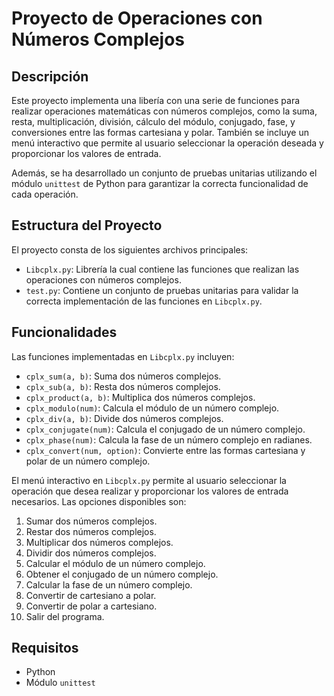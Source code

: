 # Proyecto de Operaciones con Números Complejos

## Descripción

Este proyecto implementa una libería con una serie de funciones para realizar operaciones matemáticas con números complejos, como la suma, resta, multiplicación, división, cálculo del módulo, conjugado, fase, y conversiones entre las formas cartesiana y polar. También se incluye un menú interactivo que permite al usuario seleccionar la operación deseada y proporcionar los valores de entrada.

Además, se ha desarrollado un conjunto de pruebas unitarias utilizando el módulo `unittest` de Python para garantizar la correcta funcionalidad de cada operación.

## Estructura del Proyecto

El proyecto consta de los siguientes archivos principales:

- `Libcplx.py`: Librería la cual contiene las funciones que realizan las operaciones con números complejos.
- `test.py`: Contiene un conjunto de pruebas unitarias para validar la correcta implementación de las funciones en `Libcplx.py`.

## Funcionalidades

Las funciones implementadas en `Libcplx.py` incluyen:

- `cplx_sum(a, b)`: Suma dos números complejos.
- `cplx_sub(a, b)`: Resta dos números complejos.
- `cplx_product(a, b)`: Multiplica dos números complejos.
- `cplx_modulo(num)`: Calcula el módulo de un número complejo.
- `cplx_div(a, b)`: Divide dos números complejos.
- `cplx_conjugate(num)`: Calcula el conjugado de un número complejo.
- `cplx_phase(num)`: Calcula la fase de un número complejo en radianes.
- `cplx_convert(num, option)`: Convierte entre las formas cartesiana y polar de un número complejo.

El menú interactivo en `Libcplx.py` permite al usuario seleccionar la operación que desea realizar y proporcionar los valores de entrada necesarios. Las opciones disponibles son:

1. Sumar dos números complejos.
2. Restar dos números complejos.
3. Multiplicar dos números complejos.
4. Dividir dos números complejos.
5. Calcular el módulo de un número complejo.
6. Obtener el conjugado de un número complejo.
7. Calcular la fase de un número complejo.
8. Convertir de cartesiano a polar.
9. Convertir de polar a cartesiano.
10. Salir del programa.

## Requisitos

- Python
- Módulo `unittest`


